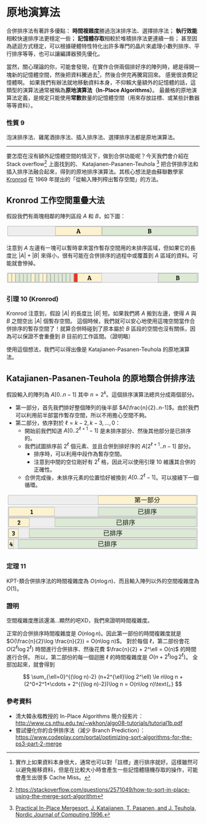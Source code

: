 # 原地演算法

合併排序法有著許多優點：
**時間複雜度**勝過泡沫排序法、選擇排序法；
**執行效能**相較快速排序法更穩定一些；
**記憶體存取**相較於堆積排序法更連續一些；
甚至因為遞迴方式穩定，可以根據硬體特性特化出許多專門的晶片來處理小數列排序、平行排序等等，也可以讓編譯器預先優化。

當然，關心理論的你，可能會發現，在實作合併兩個排好序的陣列時，總是得開一塊新的記憶體空間，然後把資料騰過去[^1]，然後合併完再騰寫回來。
感覺很浪費記憶體啊。
如果我們有辦法就地移動資料本身，不仰賴大量額外的記憶體的話，這類型的演算法通常被稱為**原地演算法（In-Place Algorithms）**。
最嚴格的原地演算法定義，是規定只能使用**常數**數量的記憶體空間（用來存放註標、或某些計數器等等資料）。

### 性質 9

泡沫排序法、雞尾酒排序法、插入排序法、選擇排序法都是原地演算法。

-----

要怎麼在沒有額外記憶體空間的情況下，做到合併功能呢？今天我們會介紹在 Stack overflow[^3] 上面找到的、 Katajianen-Pasanen-Teuhola [^2] 把合併排序法和插入排序法融合起來，得到的原地排序演算法。其核心想法是由蘇聯數學家 [Kronrod](https://en.wikipedia.org/wiki/Alexander_Kronrod) 在 1969 年提出的「從輸入陣列榨出暫存空間」的方法。

## Kronrod 工作空間重疊大法

假設我們有兩塊相鄰的陣列區段 $A$ 和 $B$，如下圖：

![](./in-place-mergesort1.png)

注意到 $A$ 左邊有一塊可以暫時拿來當作暫存空間用的未排序區域，但如果它的長度比 $|A|+|B|$ 來得小，很有可能在合併排序的過程中或覆蓋到 $A$ 區域的資料。可能就會慘掉。

![](./in-place-mergesort2.png)

### 引理 10 (Kronrod)

Kronrod 注意到，假設 $|A|$ 的長度比 $|B|$ 短。如果我們將 $A$ 搬到左邊，使得 $A$ 與 $B$ 之間空出 $|A|$ 個暫存空間。
這個時候，我們就可以安心地使用這塊空間當作合併排序的暫存空間了！就算合併時碰到了原本屬於 $B$ 區段的空間也沒有關係，因為可以保證不會重疊到 $B$ 目前的工作區間。（證明略）

使用這個想法，我們可以得出像是 Katajianen-Pasanen-Teuhola 的原地演算法。


## Katajianen-Pasanen-Teuhola 的原地類合併排序法

假設輸入的陣列為 $A[0..n-1]$ 其中 $n=2^k$。這個排序演算法總共分成兩個部分。

* 第一部分，首先我們排好整個陣列的後半部 $A[\frac{n}{2}..n-1]$。由於我們可以利用前半部當作暫存空間，所以不用擔心空間不夠。
* 第二部分，依序對於 $\ell = k-2, k-3, \ldots, 0$：
  * 開始前我們知道 $A[0..2^{\ell+1}-1]$ 是未排序部分、然後其他部分是已排序的。
  * 我們試圖排序前 $2^{\ell}$ 個元素、並且合併到排好序的 $A[2^{\ell+1}..n-1]$ 部分。
    * 排序時，可以利用中段作為暫存空間。
    * 注意到中間的空位剛好有 $2^{\ell}$ 格，因此可以使用引理 10 維護其合併的正確性。
  * 合併完成後，未排序元素的位置恰好被換到 $A[0..2^{\ell}-1]$。可以接續下一個循環。

![](./in-place-mergesort3.png)

### 定理 11

KPT-類合併排序法的時間複雜度為 $O(n\log n)$、而且輸入陣列以外的空間複雜度為 $O(1)$。

### 證明

空間複雜度應該還滿…顯然的吧XD，我們來證明時間複雜度。

正常的合併排序時間複雜度是 $O(n\log n)$。因此第一部份的時間複雜度就是 $O(\frac{n}{2}\log \frac{n}{2}) = O(n\log n)$。
對於每個 $\ell$，第二部份會花 $O(2^\ell\log 2^\ell)$ 時間進行合併排序、然後花費 $\frac{n}{2} + 2^\ell = O(n)$ 的時間進行合併。
所以，第二部份的每一個迴圈 $\ell$ 的時間複雜度是 $O(n+2^\ell\log 2^\ell)$。
全部加起來，就會得到

$$
\sum_{\ell=0}^{(\log n)-2} (n+2^{\ell}\log 2^\ell)
\le n\log n + (2^0+2^1+\cdots + 2^{(\log n)-2})\log n = O(n\log n)\text{。}
$$

### 參考資料

* 清大韓永楷教授的 In-Place Algorithms 簡介投影片：http://www.cs.nthu.edu.tw/~wkhon/algo08-tutorials/tutorial1b.pdf
* 嘗試優化你的合併排序法（減少 Branch Prediction）：https://www.codeplay.com/portal/optimizing-sort-algorithms-for-the-ps3-part-2-merge
<!-- * 交大黃光明教授和 S. Lin 當年在貝爾實驗室發表的合併演算法：https://epubs.siam.org/doi/abs/10.1137/0201004 -->

[^1]: 實作上如果資料本身很大，通常也可以對「註標」進行排序就好。這樣雖然可以避免搬移資料，但是在比較大小時會產生一些記憶體隨機存取的操作，可能會產生出很多 Cache Miss。
[^2]: [Practical In-Place Mergesort, J. Katajianen, T. Pasanen, and J. Teuhola, Nordic Journal of Computing 1996.](https://pdfs.semanticscholar.org/9de9/2ae68f76c040c40fad4bb3aabb7146cb8c3d.pdf)
[^3]: https://stackoverflow.com/questions/2571049/how-to-sort-in-place-using-the-merge-sort-algorithm